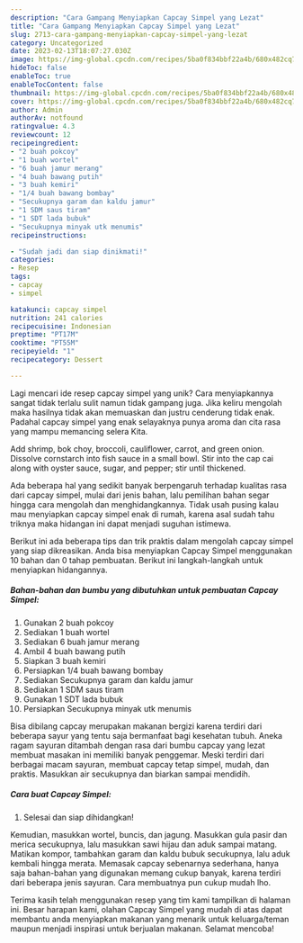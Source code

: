 ```yaml
---
description: "Cara Gampang Menyiapkan Capcay Simpel yang Lezat"
title: "Cara Gampang Menyiapkan Capcay Simpel yang Lezat"
slug: 2713-cara-gampang-menyiapkan-capcay-simpel-yang-lezat
category: Uncategorized
date: 2023-02-13T18:07:27.030Z
image: https://img-global.cpcdn.com/recipes/5ba0f834bbf22a4b/680x482cq70/capcay-simpel-foto-resep-utama.jpg
hideToc: false
enableToc: true
enableTocContent: false
thumbnail: https://img-global.cpcdn.com/recipes/5ba0f834bbf22a4b/680x482cq70/capcay-simpel-foto-resep-utama.jpg
cover: https://img-global.cpcdn.com/recipes/5ba0f834bbf22a4b/680x482cq70/capcay-simpel-foto-resep-utama.jpg
author: Admin
authorAv: notfound
ratingvalue: 4.3
reviewcount: 12
recipeingredient:
- "2 buah pokcoy"
- "1 buah wortel"
- "6 buah jamur merang"
- "4 buah bawang putih"
- "3 buah kemiri"
- "1/4 buah bawang bombay"
- "Secukupnya garam dan kaldu jamur"
- "1 SDM saus tiram"
- "1 SDT lada bubuk"
- "Secukupnya minyak utk menumis"
recipeinstructions:

- "Sudah jadi dan siap dinikmati!"
categories:
- Resep
tags:
- capcay
- simpel

katakunci: capcay simpel 
nutrition: 241 calories
recipecuisine: Indonesian
preptime: "PT17M"
cooktime: "PT55M"
recipeyield: "1"
recipecategory: Dessert

---
```





Lagi mencari ide resep capcay simpel yang unik? Cara menyiapkannya sangat tidak terlalu sulit namun tidak gampang juga. Jika keliru mengolah maka hasilnya tidak akan memuaskan dan justru cenderung tidak enak. Padahal capcay simpel yang enak selayaknya punya aroma dan cita rasa yang mampu memancing selera Kita.





Add shrimp, bok choy, broccoli, cauliflower, carrot, and green onion. Dissolve cornstarch into fish sauce in a small bowl. Stir into the cap cai along with oyster sauce, sugar, and pepper; stir until thickened.

Ada beberapa hal yang sedikit banyak berpengaruh terhadap kualitas rasa dari capcay simpel, mulai dari jenis bahan, lalu pemilihan bahan segar hingga cara mengolah dan menghidangkannya. Tidak usah pusing kalau mau menyiapkan capcay simpel enak di rumah, karena asal sudah tahu triknya maka hidangan ini dapat menjadi suguhan istimewa.






Berikut ini ada beberapa tips dan trik praktis dalam mengolah capcay simpel yang siap dikreasikan. Anda bisa menyiapkan Capcay Simpel menggunakan 10 bahan dan 0 tahap pembuatan. Berikut ini langkah-langkah untuk menyiapkan hidangannya.

<!--inarticleads1-->

##### Bahan-bahan dan bumbu yang dibutuhkan untuk pembuatan Capcay Simpel:

1. Gunakan 2 buah pokcoy
1. Sediakan 1 buah wortel
1. Sediakan 6 buah jamur merang
1. Ambil 4 buah bawang putih
1. Siapkan 3 buah kemiri
1. Persiapkan 1/4 buah bawang bombay
1. Sediakan Secukupnya garam dan kaldu jamur
1. Sediakan 1 SDM saus tiram
1. Gunakan 1 SDT lada bubuk
1. Persiapkan Secukupnya minyak utk menumis


Bisa dibilang capcay merupakan makanan bergizi karena terdiri dari beberapa sayur yang tentu saja bermanfaat bagi kesehatan tubuh. Aneka ragam sayuran ditambah dengan rasa dari bumbu capcay yang lezat membuat masakan ini memiliki banyak penggemar. Meski terdiri dari berbagai macam sayuran, membuat capcay tetap simpel, mudah, dan praktis. Masukkan air secukupnya dan biarkan sampai mendidih. 

<!--inarticleads2-->

##### Cara buat Capcay Simpel:


1. Selesai dan siap dihidangkan!

Kemudian, masukkan wortel, buncis, dan jagung. Masukkan gula pasir dan merica secukupnya, lalu masukkan sawi hijau dan aduk sampai matang. Matikan kompor, tambahkan garam dan kaldu bubuk secukupnya, lalu aduk kembali hingga merata. Memasak capcay sebenarnya sederhana, hanya saja bahan-bahan yang digunakan memang cukup banyak, karena terdiri dari beberapa jenis sayuran. Cara membuatnya pun cukup mudah lho. 

Terima kasih telah menggunakan resep yang tim kami tampilkan di halaman ini. Besar harapan kami, olahan Capcay Simpel yang mudah di atas dapat membantu anda menyiapkan makanan yang menarik untuk keluarga/teman maupun menjadi inspirasi untuk berjualan makanan. Selamat mencoba!
